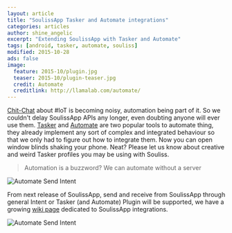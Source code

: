 ```yaml
---
layout: article
title: "SoulissApp Tasker and Automate integrations"
categories: articles
author: shine_angelic
excerpt: "Extending SoulissApp with Tasker and Automate"
tags: [android, tasker, automate, souliss]
modified: 2015-10-28
ads: false  
image:
  feature: 2015-10/plugin.jpg
  teaser: 2015-10/plugin-teaser.jpg
  credit: Automate
  creditlink: http://llamalab.com/automate/
---
```


[Chit-Chat](http://siliconangle.com/blog/2015/10/22/creepy-iot-3-ways-to-automate-halloween/) about #IoT is becoming noisy, automation being part of it. So we couldn't delay SoulissApp APIs any longer, even doubting anyone will ever use them. [Tasker](http://tasker.dinglisch.net/) and [Automate](http://llamalab.com/automate/) are two popular tools to automate thing, they already implement any sort of complex and integrated behaviour so that we only had to figure out how to integrate them. Now you can open window blinds shaking your phone. Neat? Please let us know about creative and weird Tasker profiles you may be using with Souliss.

> Automation is a buzzword? We can automate without a server

![Automate Send Intent](http://souliss.github.io/images/2015-10/ActionPlugin.png)

From next release of SoulissApp, send and receive from SoulissApp through general Intent or Tasker (and Automate) Plugin will be supported, we have a growing [wiki page](https://github.com/souliss/souliss/wiki/SoulissApp-API) dedicated to SoulissApp integrations.

![Automate Send Intent](http://souliss.github.io/images/2015-10/ConditionPlugin.png)